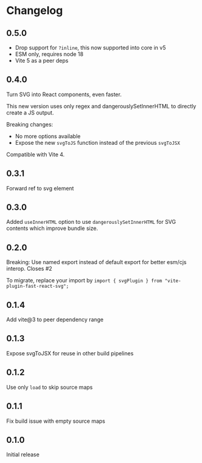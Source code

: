 # Changelog

## 0.5.0

- Drop support for `?inline`, this now supported into core in v5
- ESM only, requires node 18
- Vite 5 as a peer deps

## 0.4.0

Turn SVG into React components, even faster.

This new version uses only regex and dangerouslySetInnerHTML to directly create a JS output.

Breaking changes:

- No more options available
- Expose the new `svgToJS` function instead of the previous `svgToJSX`

Compatible with Vite 4.

## 0.3.1

Forward ref to svg element

## 0.3.0

Added `useInnerHTML` option to use `dangerouslySetInnerHTML` for SVG contents which improve bundle size.

## 0.2.0

Breaking: Use named export instead of default export for better esm/cjs interop. Closes #2

To migrate, replace your import by `import { svgPlugin } from "vite-plugin-fast-react-svg";`

## 0.1.4

Add vite@3 to peer dependency range

## 0.1.3

Expose svgToJSX for reuse in other build pipelines

## 0.1.2

Use only `load` to skip source maps

## 0.1.1

Fix build issue with empty source maps

## 0.1.0

Initial release
